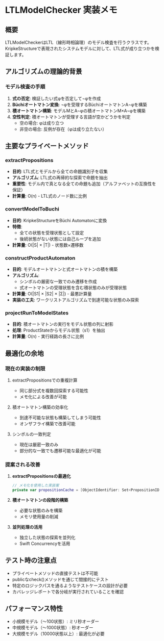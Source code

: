 # LTLModelChecker 実装メモ

## 概要
LTLModelCheckerはLTL（線形時相論理）のモデル検査を行うクラスです。KripkeStructureで表現されたシステムモデルに対して、LTL式が成り立つかを検証します。

## アルゴリズムの理論的背景

### モデル検査の手順
1. **式の否定**: 検証したい式φを否定して¬φを作成
2. **Büchiオートマトン変換**: ¬φを受理するBüchiオートマトンA¬φを構築
3. **積オートマトン構築**: モデルMとA¬φの積オートマトンM×A¬φを構築
4. **空性判定**: 積オートマトンが受理する言語が空かどうかを判定
   - 空の場合: φは成り立つ
   - 非空の場合: 反例が存在（φは成り立たない）

## 主要なプライベートメソッド

### extractPropositions
- **目的**: LTL式とモデルから全ての命題識別子を収集
- **アルゴリズム**: LTL式の再帰的な探索で命題を抽出
- **重要性**: モデル内で真となる全ての命題も追加（アルファベットの互換性を保証）
- **計算量**: O(n) - LTL式のノード数に比例

### convertModelToBuchi
- **目的**: KripkeStructureをBüchi Automatonに変換
- **特徴**: 
  - 全ての状態を受理状態として設定
  - 後続状態がない状態には自己ループを追加
- **計算量**: O(|S| × |T|) - 状態数×遷移数

### constructProductAutomaton
- **目的**: モデルオートマトンと式オートマトンの積を構築
- **アルゴリズム**:
  - シンボルの厳密な一致でのみ遷移を作成
  - 式オートマトンの受理状態を含む積状態のみが受理状態
- **計算量**: O(|S1| × |S2| × |Σ|) - 最悪計算量
- **実装の工夫**: ワークリストアルゴリズムで到達可能な状態のみ探索

### projectRunToModelStates
- **目的**: 積オートマトンの実行をモデル状態の列に射影
- **処理**: ProductStateからモデル状態（s1）を抽出
- **計算量**: O(n) - 実行経路の長さに比例

## 最適化の余地

### 現在の実装の制限
1. extractPropositionsでの重複計算
   - 同じ部分式を複数回探索する可能性
   - メモ化による改善が可能

2. 積オートマトン構築の効率化
   - 到達不可能な状態も構築してしまう可能性
   - オンザフライ構築で改善可能

3. シンボルの一致判定
   - 現在は厳密一致のみ
   - 部分的な一致でも遷移可能な最適化が可能

### 提案される改善
1. **extractPropositionsの最適化**
   ```swift
   // メモ化を使用した実装案
   private var propositionCache = [ObjectIdentifier: Set<PropositionID>]()
   ```

2. **積オートマトンの段階的構築**
   - 必要な状態のみを構築
   - メモリ使用量の削減

3. **並列処理の活用**
   - 独立した状態の探索を並列化
   - Swift Concurrencyを活用

## テスト時の注意点
- プライベートメソッドの直接テストは不可能
- publicなcheck()メソッドを通じて間接的にテスト
- 特定のロジックパスを通るようなテストケースの設計が必要
- カバレッジレポートで各分岐が実行されていることを確認

## パフォーマンス特性
- 小規模モデル（〜100状態）: ミリ秒オーダー
- 中規模モデル（〜1000状態）: 秒オーダー
- 大規模モデル（10000状態以上）: 最適化が必要